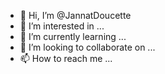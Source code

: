 - 👋 Hi, I’m @JannatDoucette
- 👀 I’m interested in ...
- 🌱 I’m currently learning ...
- 💞️ I’m looking to collaborate on ...
- 📫 How to reach me ...

<!---
JannatDoucette/JannatDoucette is a ✨ special ✨ repository because its `README.md` (this file) appears on your GitHub profile.
You can click the Preview link to take a look at your changes.
--->
